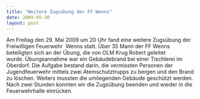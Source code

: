 ```yaml
---
title: "Weitere Zugsübung der FF Wenns"
date: 2009-05-30
layout: post
---
```


Am Freitag den 29. Mai 2009 um 20 Uhr fand eine weitere Zugsübung der Freiwilligen Feuerwehr  Wenns statt. Über 35 Mann der FF Wenns beteiligten sich an der Übung, die von OLM Krug Robert geleitet wurde. Übungsannahme war ein Gebäudebrand bei einer Tischlerei im Oberdorf. Die Aufgabe bestand darin, die vermissten Personen der Jugendfeuerwehr mittels zwei Atemschutztrupps zu bergen und den Brand zu löschen. Weiters mussten die umliegenden Gebäude geschützt werden. Nach zwei Stunden konnten wir die Zugsübung beenden und wieder in die Feuerwehrhalle einrücken.